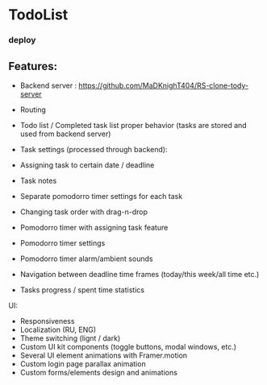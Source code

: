 # TodoList
### deploy

## Features:
- Backend server : https://github.com/MaDKnighT404/RS-clone-tody-server

- Routing
- Todo list / Completed task list proper behavior (tasks are stored and used from backend server)

- Task settings (processed through backend):
- Assigning task to certain date / deadline
- Task notes
- Separate pomodorro timer settings for each task
- Changing task order with drag-n-drop

- Pomodorro timer with assigning task feature 
- Pomodorro timer settings
- Pomodorro timer alarm/ambient sounds

- Navigation between deadline time frames (today/this week/all time etc.)
- Tasks progress / spent time statistics

UI:

- Responsiveness
- Localization (RU, ENG)
- Theme switching (lignt / dark)
- Custom UI kit components (toggle buttons, modal windows, etc.)
- Several UI element animations with Framer.motion
- Custom login page parallax animation
- Custom forms/elements design and animations